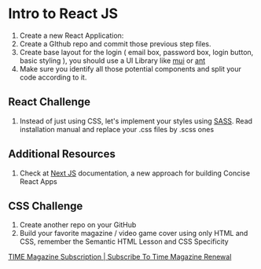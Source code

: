# Intro to React JS

1. Create a new React Application:
2. Create a GIthub repo and commit those previous step files.
3. Create base layout for the login ( email box, password box, login button, basic styling ), you should use a UI Library like [mui](https://mui.com/) or [ant](https://ant.design/)
4. Make sure you identify all those potential components and split your code according to it.

## React Challenge
1. Instead of just using CSS, let's implement your styles using [SASS](https://sass-lang.com/). Read installation manual and replace your .css files by .scss ones

## Additional Resources
1. Check at [Next JS](https://nextjs.org/) documentation, a new approach for building Concise React Apps

## CSS Challenge
1. Create another repo on your GitHub
2. Build your favorite magazine / video game cover using only HTML and CSS, remember the Semantic HTML Lesson and CSS Specificity

 [TIME Magazine Subscription | Subscribe To Time Magazine Renewal](https://secure.static.meredith.com/crt/store/covers/magazines/nmo/1850_l.jpg)